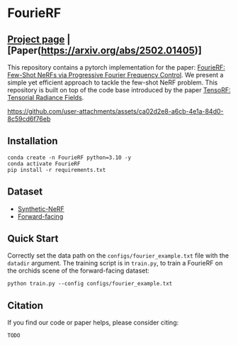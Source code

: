 # FourieRF
## [Project page](https://www.lix.polytechnique.fr/~gomez/FourieRF/index.html) |  [Paper(https://arxiv.org/abs/2502.01405)]
This repository contains a pytorch implementation for the paper: [FourieRF: Few-Shot NeRFs via Progressive Fourier Frequency Control](https://arxiv.org/abs/2502.01405). We present a simple yet efficient approach to tackle the few-shot NeRF problem. This repository is built on top of the code base introduced by the paper [TensoRF: Tensorial Radiance Fields](https://arxiv.org/abs/2203.09517).




https://github.com/user-attachments/assets/ca02d2e8-a6cb-4e1a-84d0-8c59cd6f76eb




## Installation

```
conda create -n FourieRF python=3.10 -y
conda activate FourieRF
pip install -r requirements.txt
```

## Dataset
* [Synthetic-NeRF](https://drive.google.com/drive/folders/128yBriW1IG_3NJ5Rp7APSTZsJqdJdfc1) 
* [Forward-facing](https://drive.google.com/drive/folders/128yBriW1IG_3NJ5Rp7APSTZsJqdJdfc1)

## Quick Start
Correctly set the data path on the ```configs/fourier_example.txt``` file with the ``` datadir```  argument. 
The training script is in `train.py`, to train a FourieRF on the orchids scene of the forward-facing dataset:

```
python train.py --config configs/fourier_example.txt
```


## Citation
If you find our code or paper helps, please consider citing:
```
TODO
```
